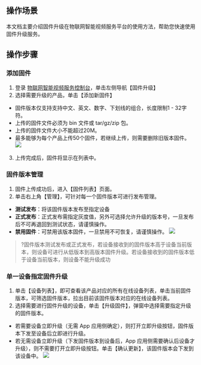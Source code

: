 
## 操作场景
本文档主要介绍固件升级在物联网智能视频服务平台的使用方法，帮助您快速使用固件升级服务。
## 操作步骤
### 添加固件
1. 登录 [物联网智能视频服务控制台](https://console.cloud.tencent.com/iot-video)，单击左侧导航【固件升级】
2. 选择需要升级的产品，单击【添加新固件】
 - 固件版本仅支持支持中文、英文、数字、下划线的组合，长度限制1 - 32字符。
 - 上传的固件文件必须为 bin 文件或 tar/gz/zip 包。
 - 上传的固件文件大小不能超过20M。
 - 最多能够为每个产品上传50个固件，若继续上传，则需要删除旧版本固件。
 ![](https://main.qcloudimg.com/raw/472aa6805e0f3ecd8c4865d7f319e383.png)
3.	上传完成后，固件将显示在列表中。


### 固件版本管理
1. 固件上传成功后，进入【固件列表】页面。
2. 单击右上角【管理】，可针对每一个固件版本可进行发布管理。
 - **测试发布**：将该固件版本发布至指定设备
 - **正式发布**：正式发布需指定灰度值，另外可选择允许升级的版本号，一旦发布后不可再退回到测试状态，请谨慎操作。
 - **禁用固件**：可禁用该版本固件，一旦禁用不可恢复，请谨慎操作。
 ![](https://main.qcloudimg.com/raw/f0ecbd59274b4d054baf1ba3a77a301a.png)
>?固件版本测试发布或正式发布，若设备接收到的固件版本高于设备当前版本，则设备可进行从低版本到高版本固件升级。若设备接收到的固件版本低于设备当前版本，则设备不能升级成功


### 单一设备指定固件升级
1. 单击【设备列表】，即可查看该产品对应的所有在线设备列表，单击当前固件版本，可筛选固件版本，拉出目前该固件版本对应的在线设备列表。
2. 选择需要进行固件升级的设备，单击【升级固件】，弹窗中选择需要指定升级的固件版本。
 - 若需要设备立即升级（无需 App 应用侧确定），则打开立即升级按钮，固件版本下发至设备后立即进行升级。
 - 若无需设备立即升级（下发固件版本到设备后，App 应用侧需要确认后设备才升级），则不需要打开立即升级按钮。单击【确认更新】，该固件版本会下发到该设备中。
![](https://main.qcloudimg.com/raw/19c89df3181bc6cf3287ec453e4bf136.png)
